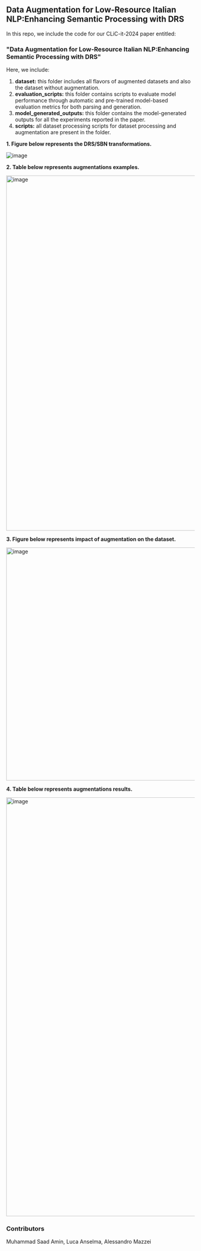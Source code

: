 ## Data Augmentation for Low-Resource Italian NLP:Enhancing Semantic Processing with DRS

In this repo, we include the code for our CLiC-it-2024 paper entitled:

### "Data Augmentation for Low-Resource Italian NLP:Enhancing Semantic Processing with DRS"

Here, we include:

1. **dataset:** this folder includes all flavors of augmented datasets and also the dataset without augmentation. 
2. **evaluation_scripts:** this folder contains scripts to evaluate model performance through automatic and pre-trained model-based evaluation metrics for both parsing and generation. 
3. **model_generated_outputs:** this folder contains the model-generated outputs for all the experiments reported in the paper.
4. **scripts:** all dataset processing scripts for dataset processing and augmentation are present in the folder.




**1. Figure below represents the DRS/SBN transformations.**

![image](https://github.com/user-attachments/assets/e0784225-7050-4ab2-8774-a46987495ba4)


**2. Table below represents augmentations examples.**

<img width="948" alt="image" src="https://github.com/user-attachments/assets/de4d4d1e-f68d-4739-a446-81cdfbea239f">




**3. Figure below represents impact of augmentation on the dataset.**

<img width="622" alt="image" src="https://github.com/user-attachments/assets/a2bf1c6e-26fb-412e-b643-149554731af2">


**4. Table below represents augmentations results.**

<img width="1118" alt="image" src="https://github.com/user-attachments/assets/6c9b536d-9431-4173-94f0-76050106abac">


### Contributors
Muhammad Saad Amin, Luca Anselma, Alessandro Mazzei

